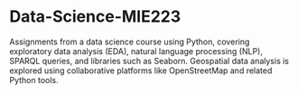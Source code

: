 # Data-Science-MIE223
Assignments from a data science course using Python, covering exploratory data analysis (EDA), natural language processing (NLP), SPARQL queries, and libraries such as Seaborn. Geospatial data analysis is explored using collaborative platforms like OpenStreetMap and related Python tools.

